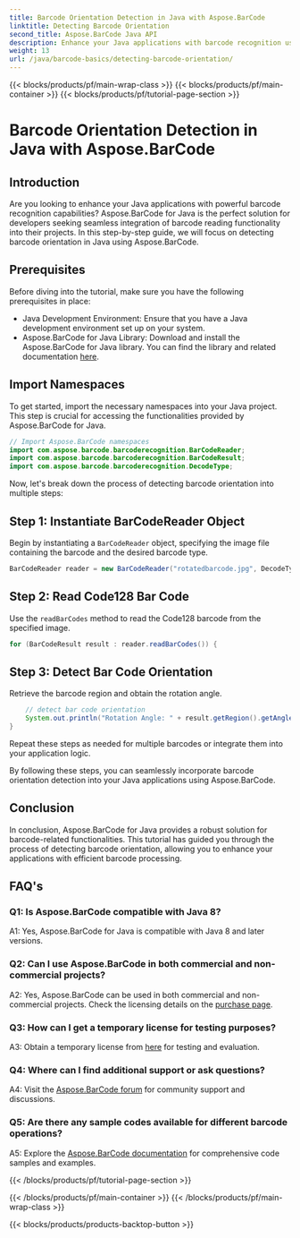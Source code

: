 ```yaml
---
title: Barcode Orientation Detection in Java with Aspose.BarCode
linktitle: Detecting Barcode Orientation
second_title: Aspose.BarCode Java API
description: Enhance your Java applications with barcode recognition using Aspose.BarCode for Java. Follow our step-by-step guide to effortlessly detect barcode orientation.
weight: 13
url: /java/barcode-basics/detecting-barcode-orientation/
---
```


{{< blocks/products/pf/main-wrap-class >}}
{{< blocks/products/pf/main-container >}}
{{< blocks/products/pf/tutorial-page-section >}}

# Barcode Orientation Detection in Java with Aspose.BarCode

## Introduction

Are you looking to enhance your Java applications with powerful barcode recognition capabilities? Aspose.BarCode for Java is the perfect solution for developers seeking seamless integration of barcode reading functionality into their projects. In this step-by-step guide, we will focus on detecting barcode orientation in Java using Aspose.BarCode.

## Prerequisites

Before diving into the tutorial, make sure you have the following prerequisites in place:

- Java Development Environment: Ensure that you have a Java development environment set up on your system.
- Aspose.BarCode for Java Library: Download and install the Aspose.BarCode for Java library. You can find the library and related documentation [here](https://releases.aspose.com/barcode/java/).

## Import Namespaces

To get started, import the necessary namespaces into your Java project. This step is crucial for accessing the functionalities provided by Aspose.BarCode for Java.

```java
// Import Aspose.BarCode namespaces
import com.aspose.barcode.barcoderecognition.BarCodeReader;
import com.aspose.barcode.barcoderecognition.BarCodeResult;
import com.aspose.barcode.barcoderecognition.DecodeType;
```

Now, let's break down the process of detecting barcode orientation into multiple steps:

## Step 1: Instantiate BarCodeReader Object

Begin by instantiating a `BarCodeReader` object, specifying the image file containing the barcode and the desired barcode type.

```java
BarCodeReader reader = new BarCodeReader("rotatedbarcode.jpg", DecodeType.CODE_128);
```

## Step 2: Read Code128 Bar Code

Use the `readBarCodes` method to read the Code128 barcode from the specified image.

```java
for (BarCodeResult result : reader.readBarCodes()) {
```

## Step 3: Detect Bar Code Orientation

Retrieve the barcode region and obtain the rotation angle.

```java
    // detect bar code orientation
    System.out.println("Rotation Angle: " + result.getRegion().getAngle());
}
```

Repeat these steps as needed for multiple barcodes or integrate them into your application logic.

By following these steps, you can seamlessly incorporate barcode orientation detection into your Java applications using Aspose.BarCode.

## Conclusion

In conclusion, Aspose.BarCode for Java provides a robust solution for barcode-related functionalities. This tutorial has guided you through the process of detecting barcode orientation, allowing you to enhance your applications with efficient barcode processing.

## FAQ's

### Q1: Is Aspose.BarCode compatible with Java 8?

A1: Yes, Aspose.BarCode for Java is compatible with Java 8 and later versions.

### Q2: Can I use Aspose.BarCode in both commercial and non-commercial projects?

A2: Yes, Aspose.BarCode can be used in both commercial and non-commercial projects. Check the licensing details on the [purchase page](https://purchase.aspose.com/buy).

### Q3: How can I get a temporary license for testing purposes?

A3: Obtain a temporary license from [here](https://purchase.aspose.com/temporary-license/) for testing and evaluation.

### Q4: Where can I find additional support or ask questions?

A4: Visit the [Aspose.BarCode forum](https://forum.aspose.com/c/barcode/13) for community support and discussions.

### Q5: Are there any sample codes available for different barcode operations?

A5: Explore the [Aspose.BarCode documentation](https://reference.aspose.com/barcode/java/) for comprehensive code samples and examples.

{{< /blocks/products/pf/tutorial-page-section >}}

{{< /blocks/products/pf/main-container >}}
{{< /blocks/products/pf/main-wrap-class >}}

{{< blocks/products/products-backtop-button >}}
